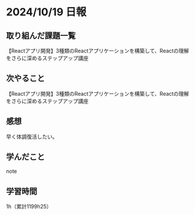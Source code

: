# 2024/10/19 日報
## 取り組んだ課題一覧
【Reactアプリ開発】3種類のReactアプリケーションを構築して、Reactの理解をさらに深めるステップアップ講座
## 次やること
【Reactアプリ開発】3種類のReactアプリケーションを構築して、Reactの理解をさらに深めるステップアップ講座


## 感想
早く体調復活したい。


## 学んだこと
note


## 学習時間
1h（累計1199h25）
